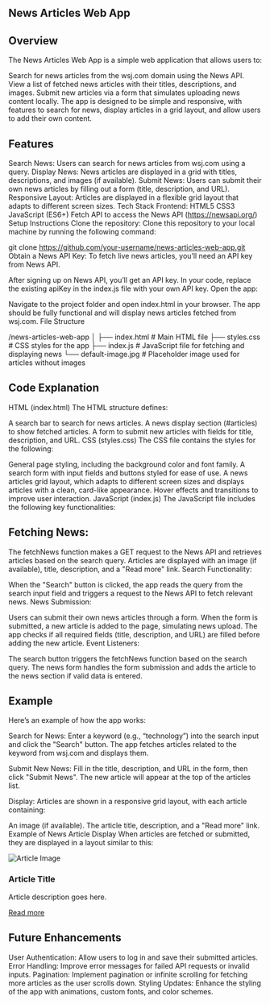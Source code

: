 ## News Articles Web App

## Overview
The News Articles Web App is a simple web application that allows users to:

Search for news articles from the wsj.com domain using the News API.
View a list of fetched news articles with their titles, descriptions, and images.
Submit new articles via a form that simulates uploading news content locally.
The app is designed to be simple and responsive, with features to search for news, display articles in a grid layout, and allow users to add their own content.

## Features
Search News: Users can search for news articles from wsj.com using a query.
Display News: News articles are displayed in a grid with titles, descriptions, and images (if available).
Submit News: Users can submit their own news articles by filling out a form (title, description, and URL).
Responsive Layout: Articles are displayed in a flexible grid layout that adapts to different screen sizes.
Tech Stack
Frontend:
HTML5
CSS3
JavaScript (ES6+)
Fetch API to access the News API (https://newsapi.org/)
Setup Instructions
Clone the repository: Clone this repository to your local machine by running the following command:


git clone https://github.com/your-username/news-articles-web-app.git
Obtain a News API Key: To fetch live news articles, you’ll need an API key from News API.

After signing up on News API, you’ll get an API key.
In your code, replace the existing apiKey in the index.js file with your own API key.
Open the app:

Navigate to the project folder and open index.html in your browser.
The app should be fully functional and will display news articles fetched from wsj.com.
File Structure


/news-articles-web-app
│
├── index.html          # Main HTML file
├── styles.css          # CSS styles for the app
├── index.js            # JavaScript file for fetching and displaying news
└── default-image.jpg   # Placeholder image used for articles without images
## Code Explanation
HTML (index.html)
The HTML structure defines:

A search bar to search for news articles.
A news display section (#articles) to show fetched articles.
A form to submit new articles with fields for title, description, and URL.
CSS (styles.css)
The CSS file contains the styles for the following:

General page styling, including the background color and font family.
A search form with input fields and buttons styled for ease of use.
A news articles grid layout, which adapts to different screen sizes and displays articles with a clean, card-like appearance.
Hover effects and transitions to improve user interaction.
JavaScript (index.js)
The JavaScript file includes the following key functionalities:

## Fetching News:

The fetchNews function makes a GET request to the News API and retrieves articles based on the search query.
Articles are displayed with an image (if available), title, description, and a "Read more" link.
Search Functionality:

When the "Search" button is clicked, the app reads the query from the search input field and triggers a request to the News API to fetch relevant news.
News Submission:

Users can submit their own news articles through a form. When the form is submitted, a new article is added to the page, simulating news upload.
The app checks if all required fields (title, description, and URL) are filled before adding the new article.
Event Listeners:

The search button triggers the fetchNews function based on the search query.
The news form handles the form submission and adds the article to the news section if valid data is entered.

## Example
Here’s an example of how the app works:

Search for News: Enter a keyword (e.g., “technology”) into the search input and click the "Search" button. The app fetches articles related to the keyword from wsj.com and displays them.

Submit New News: Fill in the title, description, and URL in the form, then click "Submit News". The new article will appear at the top of the articles list.

Display: Articles are shown in a responsive grid layout, with each article containing:

An image (if available).
The article title, description, and a "Read more" link.
Example of News Article Display
When articles are fetched or submitted, they are displayed in a layout similar to this:


<div class="article">
    <img src="https://via.placeholder.com/150" alt="Article Image" class="article-image">
    <h3>Article Title</h3>
    <p>Article description goes here.</p>
    <a href="https://article-link.com" target="_blank">Read more</a>
</div>

## Future Enhancements
User Authentication: Allow users to log in and save their submitted articles.
Error Handling: Improve error messages for failed API requests or invalid inputs.
Pagination: Implement pagination or infinite scrolling for fetching more articles as the user scrolls down.
Styling Updates: Enhance the styling of the app with animations, custom fonts, and color schemes.
